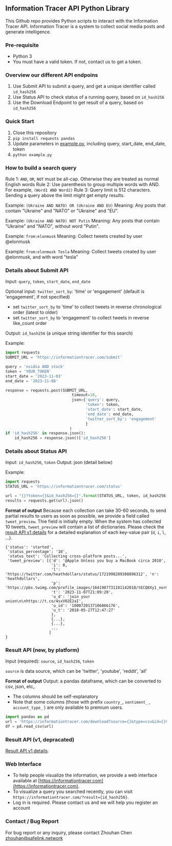Information Tracer API Python Library
----------------------------

This Github repo provides Python scripts to interact with the Information Tracer API.
Information Tracer is a system to collect social media posts and generate intelligence.


### Pre-requisite 
- Python 3
- You must have a valid token. If not, contact us to get a token.

### Overview our different API endpoins
1. Use Submit API to submit a query, and get a unique identifier called `id_hash256`
2. Use Status API to check status of a running query, based on `id_hash256`
3. Use the Download Endpoint to get result of a query, based on `id_hash256`

### Quick Start
1. Close this repository
2. `pip install requests pandas`
3. Update parameters in [example.py](https://github.com/zhouhanc/informationtracer/blob/main/example.py), including query, start_date, end_date, token 
4. `python example.py`


### How to build a search query

Rule 1: `AND`, `OR`, `NOT` must be all-cap. Otherwise they are treated as normal English words
Rule 2: Use parenthesis to group multiple words with AND. For example, `(Word1 AND Word2)`
Rule 3: Query limit is 512 characters. Sending a query above the limit might get empty results.

Example: `(Ukraine AND NATO) OR (Ukraine AND EU)`
Meaning: Any posts that contain "Ukraine" and "NATO" or "Ukraine" and "EU".

Example: `(Ukraine AND NATO) NOT Putin`
Meaning: Any posts that contain "Ukraine" and "NATO", without word "Putin".

Example: `from:elonmusk`
Meaning: Collect tweets created by user @elonmusk

Example: `from:elonmusk Tesla`
Meaning: Collect tweets created by user @elonmusk, and with word "tesla"


### Details about Submit API
Input: `query`, `token`, `start_date`, `end_date`

Optional input: 
`twitter_sort_by`: 'time' or 'engagement' (default is 'engagement', if not specified)
 - set `twitter_sort_by` to 'time' to collect tweets in reverse chronological order (latest to older)
 - set `twitter_sort_by` to 'engagement' to collect tweets in reverse like_count order


Output: `id_hash256` (a unique string identifier for this search)

Example:
```python
import requests
SUBMIT_URL = 'https://informationtracer.com/submit'

query = 'nvidia AND stock'
token = 'YOUR_TOKEN'
start_date = '2023-11-03'
end_date = '2023-11-08'

response = requests.post(SUBMIT_URL, 
                             timeout=10,
                             json={'query': query, 
                                   'token': token,
                                   'start_date': start_date,
                                   'end_date': end_date,
                                   'twitter_sort_by': 'engagement'
                                   }                                   
                            )
if 'id_hash256' in response.json():
    id_hash256 = response.json()['id_hash256']
```


### Details about Status API
Input: `id_hash256`, `token`
Output: json (detail below)

Example:
```python
import requests
STATUS_URL = 'https://informationtracer.com/status'

url = "{}?token={}&id_hash256={}".format(STATUS_URL, token, id_hash256)
results = requests.get(url).json()
```

__Format of output__
Because each collection can take 30-60 seconds, to send partial results to users as soon as possible, we provide a field called `tweet_preview`. Thie field is initially empty. When the system has collected 10 tweets, `tweet_preview` will contain a list of dictionaries. Please check the [result API v1 details](/result-api-old.md) for a detailed explanation of each key-value pair (`d`, `i`, `l`, ...).
```
{'status': 'started', 
 'status_percentage': '10', 
 'status_text': 'Collecting cross-platform posts...', 
 'tweet_preview': [{'d': '@Apple Unless you buy a MacBook circa 2010',
                    'i': 0, 
                    'l': 'https://twitter.com/heathdollars/status/1721998289388896312', 'n': 'heathdollars', 
                    'p': 'https://pbs.twimg.com/profile_images/1641987731181142018/tECQ8Xy1_normal.jpg', 
                    't': '2023-11-07T21:09:20', 
                    'u_d': 'join your union\n\nhttps://t.co/4sxV02E2aI', 
                    'u_id': '1000720137106866176', 
                    'u_t': '2018-05-27T12:47:27'
                    }, 
                    {...}, 
                    {...}, 
                    ...
                   ]
}
```

### Result API (new, by platform)
Input (required): `source`, `id_hash256`, `token`

`source` is data source, which can be 'twitter', 'youtube', 'reddit', 'all'

__Format of output__
Output: a pandas dataframe, which can be converted to csv, json, etc,.
- The columns should be self-explanatory
- Note that some columns (those with prefix `country_`, `sentiment_` , `account_type_` ) are only available to premium users.

```python
import pandas as pd
url = 'https://informationtracer.com/download?source={}&type=csv&id={}&token={}'.format(source, id_hash256, token)
df = pd.read_csv(url)
```


### Result API (v1, depracated)
[Result API v1 details](/result-api-old.md).


### Web Interface
- To help people visualize the information, we provide a web interface available at [https://informationtracer.com](https://informationtracer.com). 
- To visualize a query you searched recently, you can visit `https://informationtracer.com/?result={id_hash256}`. 
- Log in is required. Please contact us and we will help you register an account

### Contact / Bug Report
For bug report or any inquiry, please contact Zhouhan Chen zhouhan@safelink.network
